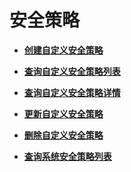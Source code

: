 # 安全策略<a name="module_security_policies"></a>

 

-   **[创建自定义安全策略](创建自定义安全策略.md)**  

-   **[查询自定义安全策略列表](查询自定义安全策略列表.md)**  

-   **[查询自定义安全策略详情](查询自定义安全策略详情.md)**  

-   **[更新自定义安全策略](更新自定义安全策略.md)**  

-   **[删除自定义安全策略](删除自定义安全策略.md)**  

-   **[查询系统安全策略列表](查询系统安全策略列表.md)**  


